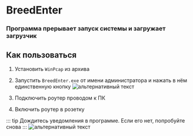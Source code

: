# BreedEnter  [<YezBadge type="keenetic" text="" />](/assets/files/BreedEnter.rar)

### Программа прерывает запуск системы и загружает загрузчик

## Как пользоваться<br/>

1. Установить `WinPcap` из архива<br/>

2. Запустить `BreedEnter.exe` от имени администратора и нажать в нём единственную кнопку
![альтернативный текст](/assets/images/wiki/helpful/faq/breed.png)<br/>

3. Подключить роутер проводом к ПК

4. Включить роутер в розетку

::: tip Дождитесь уведомления в программе. Если его нет, попробуйте снова
:::
![альтернативный текст](/assets/images/wiki/helpful/faq/breedsuccess.png)<br/>